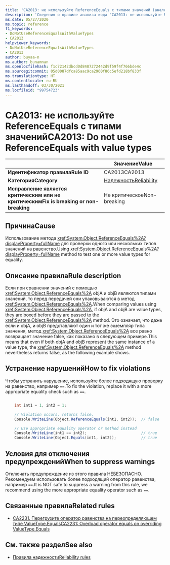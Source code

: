 ```yaml
---
title: 'CA2013: не используйте ReferenceEquals с типами значений (анализ кода)'
description: 'Сведения о правиле анализа кода "CA2013: не используйте ReferenceEquals с типами значений"'
ms.date: 05/27/2020
ms.topic: reference
f1_keywords:
- DoNotUseReferenceEqualsWithValueTypes
- CA2013
helpviewer_keywords:
- DoNotUseReferenceEqualsWithValueTypes
- CA2013
author: buyaa-n
ms.author: bunamnan
ms.openlocfilehash: f1c72142dbcd0d8487272442d9f59f4f766bde4c
ms.sourcegitcommit: 05d0087dfca85aac9ca2960f86c5efd218bf833f
ms.translationtype: HT
ms.contentlocale: ru-RU
ms.lasthandoff: 03/30/2021
ms.locfileid: "99754723"
---
```

# <a name="ca2013-do-not-use-referenceequals-with-value-types"></a><span data-ttu-id="a59e3-103">CA2013: не используйте ReferenceEquals с типами значений</span><span class="sxs-lookup"><span data-stu-id="a59e3-103">CA2013: Do not use ReferenceEquals with value types</span></span>

| | <span data-ttu-id="a59e3-104">Значение</span><span class="sxs-lookup"><span data-stu-id="a59e3-104">Value</span></span> |
|-|-|
| <span data-ttu-id="a59e3-105">**Идентификатор правила**</span><span class="sxs-lookup"><span data-stu-id="a59e3-105">**Rule ID**</span></span> |<span data-ttu-id="a59e3-106">CA2013</span><span class="sxs-lookup"><span data-stu-id="a59e3-106">CA2013</span></span>|
| <span data-ttu-id="a59e3-107">**Категория**</span><span class="sxs-lookup"><span data-stu-id="a59e3-107">**Category**</span></span> |[<span data-ttu-id="a59e3-108">Надежность</span><span class="sxs-lookup"><span data-stu-id="a59e3-108">Reliability</span></span>](reliability-warnings.md)|
| <span data-ttu-id="a59e3-109">**Исправление является критическим или не критическим**</span><span class="sxs-lookup"><span data-stu-id="a59e3-109">**Fix is breaking or non-breaking**</span></span> |<span data-ttu-id="a59e3-110">Не критическое</span><span class="sxs-lookup"><span data-stu-id="a59e3-110">Non-breaking</span></span>|

## <a name="cause"></a><span data-ttu-id="a59e3-111">Причина</span><span class="sxs-lookup"><span data-stu-id="a59e3-111">Cause</span></span>

<span data-ttu-id="a59e3-112">Использование метода <xref:System.Object.ReferenceEquals%2A?displayProperty=fullName> для проверки одного или нескольких типов значений на равенство.</span><span class="sxs-lookup"><span data-stu-id="a59e3-112">Using <xref:System.Object.ReferenceEquals%2A?displayProperty=fullName> method to test one or more value types for equality.</span></span>

## <a name="rule-description"></a><span data-ttu-id="a59e3-113">Описание правила</span><span class="sxs-lookup"><span data-stu-id="a59e3-113">Rule description</span></span>

<span data-ttu-id="a59e3-114">Если при сравнении значений с помощью <xref:System.Object.ReferenceEquals%2A> objA и objB являются типами значений, то перед передачей они упаковываются в метод <xref:System.Object.ReferenceEquals%2A>.</span><span class="sxs-lookup"><span data-stu-id="a59e3-114">When comparing values using <xref:System.Object.ReferenceEquals%2A>, if objA and objB are value types, they are boxed before they are passed to the <xref:System.Object.ReferenceEquals%2A> method.</span></span> <span data-ttu-id="a59e3-115">Это означает, что даже если и objA, и objB представляют один и тот же экземпляр типа значения, метод <xref:System.Object.ReferenceEquals%2A> все равно возвращает значение false, как показано в следующем примере.</span><span class="sxs-lookup"><span data-stu-id="a59e3-115">This means that even if both objA and objB represent the same instance of a value type, the <xref:System.Object.ReferenceEquals%2A> method nevertheless returns false, as the following example shows.</span></span>

## <a name="how-to-fix-violations"></a><span data-ttu-id="a59e3-116">Устранение нарушений</span><span class="sxs-lookup"><span data-stu-id="a59e3-116">How to fix violations</span></span>

<span data-ttu-id="a59e3-117">Чтобы устранить нарушение, используйте более подходящую проверку на равенство, например `==`.</span><span class="sxs-lookup"><span data-stu-id="a59e3-117">To fix the violation, replace it with a more appropriate equality check such as `==`.</span></span>

```csharp

    int int1 = 1, int2 = 1;

    // Violation occurs, returns false.
    Console.WriteLine(Object.ReferenceEquals(int1, int2));  // false

    // Use appropriate equality operator or method instead
    Console.WriteLine(int1 == int2);                        // true
    Console.WriteLine(Object.Equals(int1, int2));           // true
```

## <a name="when-to-suppress-warnings"></a><span data-ttu-id="a59e3-118">Условия для отключения предупреждений</span><span class="sxs-lookup"><span data-stu-id="a59e3-118">When to suppress warnings</span></span>

<span data-ttu-id="a59e3-119">Отключать предупреждение из этого правила НЕБЕЗОПАСНО. Рекомендуем использовать более подходящий оператор равенства, например `==`.</span><span class="sxs-lookup"><span data-stu-id="a59e3-119">It is NOT safe to suppress a warning from this rule, we recommend using the more appropriate equality operator such as `==`.</span></span>

## <a name="related-rules"></a><span data-ttu-id="a59e3-120">Связанные правила</span><span class="sxs-lookup"><span data-stu-id="a59e3-120">Related rules</span></span>

- [<span data-ttu-id="a59e3-121">CA2231. Перегрузите оператор равенства на переопределяющем типе ValueType.Equals</span><span class="sxs-lookup"><span data-stu-id="a59e3-121">CA2231: Overload operator equals on overriding ValueType.Equals</span></span>](CA2231.md)

## <a name="see-also"></a><span data-ttu-id="a59e3-122">См. также раздел</span><span class="sxs-lookup"><span data-stu-id="a59e3-122">See also</span></span>

- [<span data-ttu-id="a59e3-123">Правила надежности</span><span class="sxs-lookup"><span data-stu-id="a59e3-123">Reliability rules</span></span>](reliability-warnings.md)
